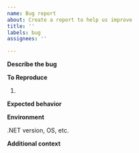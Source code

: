 ```yaml
---
name: Bug report
about: Create a report to help us improve
title: ''
labels: bug
assignees: ''

---
```


**Describe the bug**

**To Reproduce**

1. 

**Expected behavior**

**Environment**

.NET version, OS, etc.

**Additional context**
